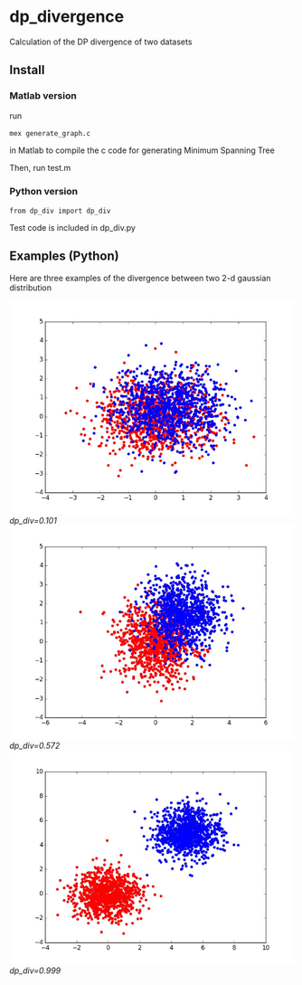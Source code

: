 # dp_divergence
Calculation of the DP divergence of two datasets

## Install

### Matlab version
run
```
mex generate_graph.c
```
in Matlab to compile the c code for generating Minimum Spanning Tree

Then, run test.m

### Python version
```
from dp_div import dp_div
```
Test code is included in dp_div.py

## Examples (Python)
Here are three examples of the divergence between two 2-d gaussian distribution

![](https://github.com/tbright17/dp_divergence/raw/master/examples/small_0.101.jpg?width=10)
*dp_div=0.101*
![](https://github.com/tbright17/dp_divergence/raw/master/examples/medium_0.572.jpg?width=10)
*dp_div=0.572*
![](https://github.com/tbright17/dp_divergence/raw/master/examples/large_0.999.jpg?width=10)
*dp_div=0.999*
